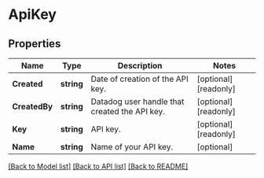 # ApiKey

## Properties

Name | Type | Description | Notes
------------ | ------------- | ------------- | -------------
**Created** | **string** | Date of creation of the API key. | [optional] [readonly] 
**CreatedBy** | **string** | Datadog user handle that created the API key. | [optional] [readonly] 
**Key** | **string** | API key. | [optional] [readonly] 
**Name** | **string** | Name of your API key. | [optional] 

[[Back to Model list]](../README.md#documentation-for-models) [[Back to API list]](../README.md#documentation-for-api-endpoints) [[Back to README]](../README.md)


